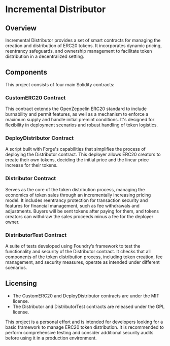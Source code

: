 # Incremental Distributor

## Overview
Incremental Distributor provides a set of smart contracts for managing the creation and distribution of ERC20 tokens. It incorporates dynamic pricing, reentrancy safeguards, and ownership management to facilitate token distribution in a decentralized setting.

## Components
This project consists of four main Solidity contracts:

### CustomERC20 Contract
This contract extends the OpenZeppelin ERC20 standard to include burnability and permit features, as well as a mechanism to enforce a maximum supply and handle initial premint conditions. It's designed for flexibility in deployment scenarios and robust handling of token logistics.

### DeployDistributor Contract
A script built with Forge's capabilities that simplifies the process of deploying the Distributor contract. This deployer allows ERC20 creators to create their own tokens, deciding the initial price and the linear price increase for their tokens.

### Distributor Contract
Serves as the core of the token distribution process, managing the economics of token sales through an incrementally increasing pricing model. It includes reentrancy protection for transaction security and features for financial management, such as fee withdrawals and adjustments. Buyers will be sent tokens after paying for them, and tokens creators can withdraw the sales proceeds minus a fee for the deployer owner.

### DistributorTest Contract
A suite of tests developed using Foundry’s framework to test the functionality and security of the Distributor contract. It checks that all components of the token distribution process, including token creation, fee management, and security measures, operate as intended under different scenarios.

## Licensing
- The CustomERC20 and DeployDistributor contracts are under the MIT license.
- The Distributor and DistributorTest contracts are released under the GPL license.

This project is a personal effort and is intended for developers looking for a basic framework to manage ERC20 token distribution. It is recommended to perform comprehensive testing and consider additional security audits before using it in a production environment.
